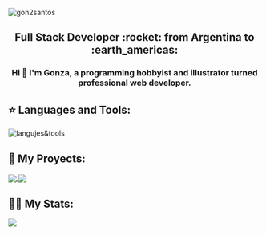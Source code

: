 ![gon2santos](https://github.com/gon2santos/gon2santos/blob/main/assets/header_vid_1225x525_dithering_20fps.gif)

<h2 align="center">
Full Stack Developer :rocket: from Argentina to :earth_americas:
</h2>

<h3 align="center">Hi 👋 I'm Gonza, a programming hobbyist and illustrator turned professional web developer.</h3>

## :star: Languages and Tools:
![langujes&tools](https://user-images.githubusercontent.com/76783198/182465347-06d45139-1931-4a88-b81a-a6861070c02a.svg)


## :pushpin: My Proyects:

<a href="https://github.com/gon2santos/Barbershop-e-commerce">
  <img align="center" src="https://github-readme-stats.vercel.app/api/pin/?username=gon2santos&repo=Barbershop-e-commerce&theme=transparent" />
</a>
<a href="https://github.com/gon2santos/The-Foods-App">
  <img align="center" src="https://github-readme-stats.vercel.app/api/pin/?username=gon2santos&repo=The-Foods-App&theme=transparent" />
</a>

## 👨‍💻 My Stats:

<a href="https://github.com/gon2santos">
  <img align="center" src="https://github-readme-stats.vercel.app/api/top-langs/?username=gon2santos&layout=compact&theme=transparent" />
</a>
